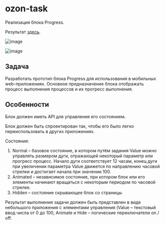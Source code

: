 
# ozon-task

Реализация блока Progress.

Результат [здесь](https://darya-kovyaz.github.io/ozon-task/).

![image](https://github.com/darya-kovyaz/ozon-task/assets/73113247/500de610-987d-45cf-94dd-783170308cc5)

![image](https://github.com/darya-kovyaz/ozon-task/assets/73113247/9357bca8-ad36-4570-b3cc-0541367fa1f0)

## Задача

Разработать прототип блока Progress для использования в мобильных web-приложениях.
Основное предназначение блока отображать процесс выполнения процессов и их прогресс
выполнения. 

## Особенности

Блок должен иметь API для управления его состоянием.

Блок должен быть спроектирован так, чтобы его было легко переиспользовать в
других приложениях.

Состояния:
1. Normal – базовое состояние, в котором путём задания Value можно управлять размером дуги, отражающей некоторый параметр или прогресс процесс. Начало дуги соответствует 12 часам, конец дуги при увеличении параметра Value движется по направлению часовой стрелки и достигает начала при значении 100.
2. Animated – независимое состояние, при котором блок или его элементы
начинают вращаться с некоторым периодом по часовой стрелке.
3. Hidden – состояние скрывающее блок со страницы.

Результат выполнения задачи должен быть представлен в виде небольшого приложения с элементами управления (Value – текстовый ввод числа от 0 до 100, Animate и Hide – логические переключатели on / off.

